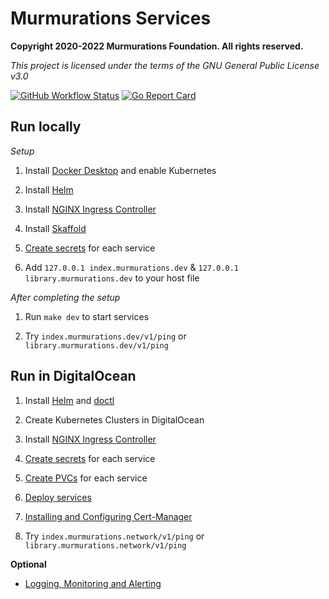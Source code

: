 # Murmurations Services

**Copyright 2020-2022 Murmurations Foundation. All rights reserved.**

_This project is licensed under the terms of the GNU General Public License v3.0_

[![GitHub Workflow Status](https://img.shields.io/github/workflow/status/MurmurationsNetwork/MurmurationsServices/CI?style=flat-square)](https://github.com/MurmurationsNetwork/MurmurationsServices/actions?query=workflow:CI)
[![Go Report Card](https://goreportcard.com/badge/github.com/MurmurationsNetwork/MurmurationsServices)](https://goreportcard.com/report/github.com/MurmurationsNetwork/MurmurationsServices)

## Run locally

*Setup*

1. Install [Docker Desktop](https://www.docker.com/products/docker-desktop) and enable Kubernetes

2. Install [Helm](https://helm.sh/docs/intro/install/)

3. Install [NGINX Ingress Controller](.doc/ingress-nginx)

4. Install [Skaffold](https://skaffold.dev/docs/install/)

5. [Create secrets](.doc/secrets.md) for each service

6. Add `127.0.0.1 index.murmurations.dev` & `127.0.0.1 library.murmurations.dev` to your host file

*After completing the setup*

1. Run `make dev` to start services

2. Try `index.murmurations.dev/v1/ping` or `library.murmurations.dev/v1/ping`

## Run in DigitalOcean

1. Install [Helm](https://helm.sh/docs/intro/install/) and [doctl](https://github.com/digitalocean/doctl#installing-doctl)

2. Create Kubernetes Clusters in DigitalOcean

3. Install [NGINX Ingress Controller](.doc/ingress-nginx)

4. [Create secrets](.doc/secrets.md) for each service

5. [Create PVCs](.doc/pvcs.md) for each service

6. [Deploy services](.doc/deploy-services.md)

7. [Installing and Configuring Cert-Manager](.doc/cert-manager.md)

8. Try `index.murmurations.network/v1/ping` or `library.murmurations.network/v1/ping`

**Optional**

- [Logging, Monitoring and Alerting](.doc/logging-monitoring-alerting/README.md)
